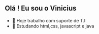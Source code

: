 ## Olá ! Eu sou o Vinicius

- 🔭 Hoje trabalho com suporte de T.I
- 🌱 Estudando html,css, javascript e java
